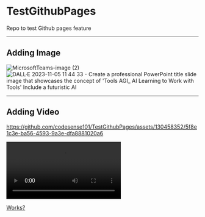 # TestGithubPages
Repo to test Github pages feature


---
## Adding Image


![MicrosoftTeams-image (2)](https://github.com/codesense101/TestGithubPages/assets/130458352/2ac4c41e-fbdc-497d-bb2d-9d21ab9054f8)
![DALL·E 2023-11-05 11 44 33 - Create a professional PowerPoint title slide image that showcases the concept of 'Tools AGI_ AI Learning to Work with Tools'  Include a futuristic AI ](https://github.com/codesense101/TestGithubPages/assets/130458352/5987fd3a-8976-48c5-972f-fbcf4e67f489)

---
## Adding Video


https://github.com/codesense101/TestGithubPages/assets/130458352/5f8e1c3e-ba56-4593-9a3e-dfa8881020a6



![If you are seeing it. Means it didn't work](docs/HrWyxB_sYsTQVg6R.mp4)

[Works?](https://github.com/codesense101/TestGithubPages/assets/130458352/4bb994a9-805c-41be-9032-7815e810f527)



[](https://github.com/codesense101/TestGithubPages/assets/130458352/eb928935-f0c2-4007-9789-9e3535ff4cb2)


